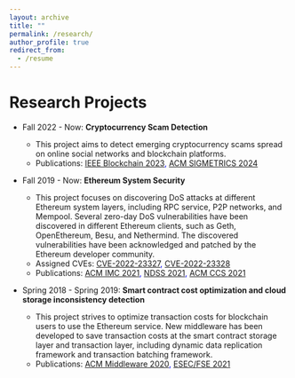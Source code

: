 ```yaml
---
layout: archive
title: ""
permalink: /research/
author_profile: true
redirect_from:
  - /resume
---
```


Research Projects
======
* Fall 2022 - Now: **Cryptocurrency Scam Detection**
  * This project aims to detect emerging cryptocurrency scams spread on online social networks and blockchain platforms.
  * Publications: <span style="color:blue">[IEEE Blockchain 2023](https://arxiv.org/abs/2306.10634), [ACM SIGMETRICS 2024](https://arxiv.org/abs/2310.12306)</span>

* Fall 2019 - Now: **Ethereum System Security**
  * This project focuses on discovering DoS attacks at different Ethereum system layers, including RPC service, P2P networks, and Mempool. Several zero-day DoS vulnerabilities have been discovered in different Ethereum clients, such as Geth, OpenEthereum, Besu, and Nethermind. The discovered vulnerabilities have been acknowledged and patched by the Ethereum developer community.
  * Assigned CVEs: <span style="color:blue">[CVE-2022-23327](https://cve.mitre.org/cgi-bin/cvename.cgi?name=CVE-2022-23327), [CVE-2022-23328](https://cve.mitre.org/cgi-bin/cvename.cgi?name=CVE-2022-23328)</span>
  * Publications: <span style="color:blue">[ACM IMC 2021](https://dl.acm.org/doi/abs/10.1145/3487552.3487814), [NDSS 2021](https://www.ndss-symposium.org/ndss-paper/as-strong-as-its-weakest-link-how-to-break-blockchain-dapps-at-rpc-service/), [ACM CCS 2021](https://dl.acm.org/doi/10.1145/3460120.3485369)</span>

* Spring 2018 - Spring 2019: **Smart contract cost optimization and cloud storage inconsistency detection**
  * This project strives to optimize transaction costs for blockchain users to use the Ethereum service. New middleware has been developed to save transaction costs at the smart contract storage layer and transaction layer, including dynamic data replication framework and transaction batching framework.
  * Publications: <span style="color:blue">[ACM Middleware 2020](https://dl.acm.org/doi/abs/10.1145/3423211.3425696), [ESEC/FSE 2021](https://dl.acm.org/doi/10.1145/3468264.3468568)</span>
